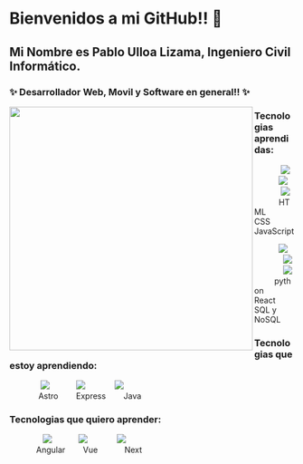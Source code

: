 # Bienvenidos a mi GitHub!! 👋

## Mi Nombre es Pablo Ulloa Lizama, Ingeniero Civil Informático. 

### ✨ Desarrollador Web, Movil y Software en general!! ✨
<img align="left" src="https://pablossrudi.github.io/portafolio_Js_bootstrap/src/assets/yo_nuevo.gif" width="430">

###        Tecnologias aprendidas:
&nbsp;&nbsp;&nbsp;&nbsp;&nbsp;&nbsp;&nbsp;&nbsp;&nbsp;&nbsp;&nbsp;&nbsp;![](https://img.icons8.com/color/30/html-5--v2.png)  &nbsp;&nbsp;&nbsp;&nbsp;&nbsp;&nbsp;&nbsp;&nbsp;&nbsp;&nbsp;&nbsp;![](https://img.icons8.com/color/30/css3.png)  &nbsp;&nbsp;&nbsp;&nbsp;&nbsp;&nbsp;&nbsp;&nbsp;&nbsp;&nbsp;&nbsp;&nbsp;![](https://img.icons8.com/color/30/javascript--v1.png)  
&nbsp;&nbsp;&nbsp;&nbsp;&nbsp;&nbsp;&nbsp;&nbsp;&nbsp;&nbsp;&nbsp;HTML &nbsp;&nbsp;&nbsp;&nbsp;&nbsp;&nbsp;&nbsp;&nbsp;&nbsp; CSS &nbsp;&nbsp;&nbsp;&nbsp;&nbsp;&nbsp;&nbsp; JavaScript

&nbsp;&nbsp;&nbsp;&nbsp;&nbsp;&nbsp;&nbsp;&nbsp;&nbsp;&nbsp;&nbsp;![](https://img.icons8.com/color/30/python--v1.png)&nbsp;&nbsp;&nbsp;&nbsp;&nbsp;&nbsp;&nbsp;&nbsp;&nbsp;&nbsp;&nbsp;&nbsp; ![](https://img.icons8.com/office/25/react.png) &nbsp;&nbsp;&nbsp;&nbsp;&nbsp;&nbsp;&nbsp;&nbsp;&nbsp;&nbsp;&nbsp;&nbsp;&nbsp;![](https://img.icons8.com/fluency/25/database--v1.png)  
&nbsp;&nbsp;&nbsp;&nbsp;&nbsp;&nbsp;&nbsp;&nbsp;&nbsp;python &nbsp;&nbsp;&nbsp;&nbsp;&nbsp;&nbsp;&nbsp; React &nbsp;&nbsp;&nbsp;&nbsp; SQL y NoSQL


### Tecnologias que estoy aprendiendo:
&nbsp;&nbsp;&nbsp;&nbsp;&nbsp;&nbsp;&nbsp;&nbsp;&nbsp;&nbsp;&nbsp;&nbsp;&nbsp;&nbsp;![](https://img.icons8.com/nolan/25/astro.png)  &nbsp;&nbsp;&nbsp;&nbsp;&nbsp;&nbsp;&nbsp;&nbsp;&nbsp;&nbsp;&nbsp;![](https://img.icons8.com/nolan/25/express-js.png) &nbsp;&nbsp;&nbsp;&nbsp;&nbsp;&nbsp;&nbsp;&nbsp;&nbsp;&nbsp;&nbsp;&nbsp;![](https://img.icons8.com/3d-fluency/25/java.png)  
&nbsp;&nbsp;&nbsp;&nbsp;&nbsp;&nbsp;&nbsp;&nbsp;&nbsp;&nbsp;&nbsp;&nbsp;&nbsp;Astro &nbsp;&nbsp;&nbsp;&nbsp;&nbsp;&nbsp; Express &nbsp;&nbsp;&nbsp;&nbsp;&nbsp;&nbsp; Java


### Tecnologias que quiero aprender:
&nbsp;&nbsp;&nbsp;&nbsp;&nbsp;&nbsp;&nbsp;&nbsp;&nbsp;&nbsp;&nbsp;&nbsp;&nbsp;&nbsp;&nbsp;![](https://img.icons8.com/external-tal-revivo-color-tal-revivo/25/external-angular-a-typescript-based-open-source-web-application-framework-logo-color-tal-revivo.png)  &nbsp;&nbsp;&nbsp;&nbsp;&nbsp;&nbsp;&nbsp;&nbsp;&nbsp;&nbsp;&nbsp;![](https://img.icons8.com/external-tal-revivo-shadow-tal-revivo/25/external-vuejs-an-open-source-javascript-framework-for-building-user-interfaces-and-single-page-applications-logo-shadow-tal-revivo.png) &nbsp;&nbsp;&nbsp;&nbsp;&nbsp;&nbsp;&nbsp;&nbsp;&nbsp;&nbsp;&nbsp;&nbsp;![](https://img.icons8.com/nolan/25/nextjs.png)  
&nbsp;&nbsp;&nbsp;&nbsp;&nbsp;&nbsp;&nbsp;&nbsp;&nbsp;&nbsp;&nbsp;&nbsp;Angular &nbsp;&nbsp;&nbsp;&nbsp;&nbsp;&nbsp; Vue &nbsp;&nbsp;&nbsp;&nbsp;&nbsp;&nbsp;&nbsp;&nbsp;&nbsp;&nbsp;&nbsp;Next

<!--
**pablossrudi/pablossrudi** is a ✨ _special_ ✨ repository because its `README.md` (this file) appears on your GitHub profile.

Here are some ideas to get you started:

- 🔭 I’m currently working on ...
- 🌱 I’m currently learning ...
- 👯 I’m looking to collaborate on ...
- 🤔 I’m looking for help with ...
- 💬 Ask me about ...
- 📫 How to reach me: ...
- 😄 Pronouns: ...
- ⚡ Fun fact: ...
-->
